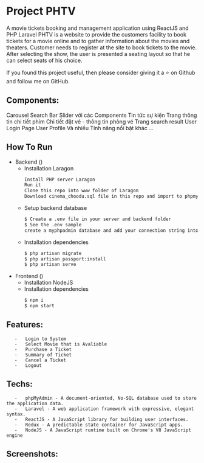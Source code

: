# Project PHTV

A movie tickets booking and management application using ReactJS and PHP Laravel 
PHTV is a website to provide the customers facility to book tickets for a movie online and to gather information about the movies and theaters. Customer needs to register at the site to book tickets to the movie. After selecting the show, the user is presented a seating layout so that he can select seats of his choice.

If you found this project useful, then please consider giving it a ⭐ on Github and follow me on GitHub.

## Components:

Carousel
Search Bar
Slider với các Components
Tin tức sự kiện
Trang thông tin chi tiết phim
Chi tiết đặt vé - thông tin phòng vé
Trang search result
User Login Page
User Profile
Và nhiều Tính năng nổi bật khác ...

## How To Run
-   Backend ()
       -   Installation Laragon
            ```bash
            Install PHP server Laragon
            Run it
            Clone this repo into www folder of Laragon
            Download cinema_choodu.sql file in this repo and import to phpmyadmin or mysql and simple run it
            ```
       -   Setup backend database
            ```bash
            $ Create a .env file in your server and backend folder
            $ See the .env sample
            create a myphpadmin database and add your connection string into .env file
            ```
       -   Installation dependencies
            ```bash
            $ php artisan migrate
            $ php artisan passport:install
            $ php artisan serve
            ```                       
-   Frontend ()
       -   Installation NodeJS
       -   Installation dependencies
            ```bash
            $ npm i
            $ npm start
            ```
## Features:
       -   Login to System
       -   Select Movie that is Avaliable
       -   Purchase a Ticket
       -   Summary of Ticket
       -   Cancel a Ticket
       -   Logout
## Techs:
       -   phpMyAdmin - A document-oriented, No-SQL database used to store the application data.
       -   Laravel - A web application framework with expressive, elegant syntax.
       -   ReactJS - A JavaScript library for building user interfaces.
       -   Redux - A predictable state container for JavaScript apps.
       -   NodeJS - A JavaScript runtime built on Chrome's V8 JavaScript engine
## Screenshots:
